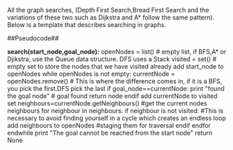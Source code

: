 All the graph searches, (Depth First Search,Bread First Search and the variations of these two such as Dijkstra and A* follow the same pattern). Below is a template that describes searching in graphs.

##Pseudocode##

**search(start_node,goal_node):**
     openNodes = list()                # empty list, if BFS,A* or Djikstra, use the Queue data structure. DFS uses a Stack
     visited = set()                   # empty set to store the nodes that we have visited already
     add start_node to openNodes
     while openNodes is not empty:
        currentNode = openNodes.remove()    # This is where the difference comes in, if it is a BFS, you pick the first.DFS pick the last         if goal_node==currentNode:
             print "found the goal node"    # goal found
             return node
        endif
        add currentNode to visited set
        neighbours=currentNode.getNeighbours()  #get the current nodes neighbours
        for neighbour in neighbours:
            if neighbour is not visited:     #This is necessary to avoid finding yourself in a cycle which creates an endless loop
               add neighbours to openNodes  #staging them for traversal
             endif
        endfor
     endwhile
     print "The goal cannot be reached from the start node"
     return None  
